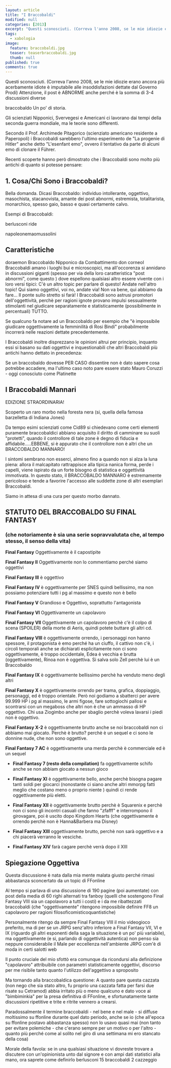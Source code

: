 ```yaml
---
layout: article
title: "I Braccobaldi"
modified: null
categories: [2013]
excerpt: "Questi sconosciuti. (Correva l'anno 2008, se le mie idiozie erano ancora più..."
tags:
  - xabologia
image: 
  feature: braccobaldi.jpg
  teaser: teaserbraccobaldi.jpg
  thumb: null
published: true
comments: true
---
```


Questi sconosciuti. (Correva l'anno 2008, se le mie idiozie erano ancora più acerbamente idiote è imputabile alle insoddisfazioni dettate dal Governo Prodi) Attenzione, il post è ABNORME anche perché è la somma di 3-4 discussioni diverse

braccobaldo
Un po' di storia.

Gli scienziati Nipponici, Svervegesi e Americani ci lavorano dai tempi della seconda guerra mondiale, ma le teorie sono differenti.

Secondo il Prof. Archimede Pitagorico (scienziato americano residente a Paperopoli) i Braccobaldi sarebbero l'ultimo esperimento de "La progenie di Hitler" anche detto "L'esenfant emo", ovvero il tentativo da parte di alcuni emo di clonare il Führer.

Recenti scoperte hanno però dimostrato che i Braccobaldi sono molto più antichi di quanto si potesse pensare:

## 1. Cosa/Chi Sono i Braccobaldi?

Bella domanda. Dicasi Braccobaldo: individuo intollerante, oggettivo, masochista, stacanovista, amante dei post abnormi, estremista, totalitarista, monarchico, spesso gaio, basso e quasi certamente calvo.

Esempi di Braccobaldi:

berlusconi ride

napoleonemaomussolini

## Caratteristiche

doraemon
Braccobaldo Nipponico da Combattimento
don corneoI Braccobaldi amano i luoghi bui e microscopici, ma all'occorenza si annidano in discussioni giganti (spesso per via della loro caratteristica "post abnormi", come questo ) dove espellono qualsiasi altro essere vivente con i loro versi tipici: 
C'è un altro topic per parlare di questo!
Andate nell'altro topic! 
Qui siamo oggettivi, voi no, andate via!
Non va bene, qui abbiamo da fare...
Il ponte sullo stretto si farà!
I Braccobaldi sono astrusi promotori dell'oggettività, perchè per ragioni ignote provano impulsi sessualmente stimolanti nel giudicare separatamente e statisticamente (possibilmente in percentuali) TUTTO.

Se qualcuno fa notare ad un Braccobaldo per esempio che "è impossibile giudicare oggettivamente la femminilità di Rosi Bindi" probabilmente incorrerà nelle reazioni dettate precedentemente.

I Braccobaldi inoltre disprezzano le opinioni altrui per principio, inquanto essi si basano su dati oggettivi e inquestionabili che altri Braccobaldi più antichi hanno dettato in precedenza:

Se un braccobaldo dovesse PER CASO dissentire non è dato sapere cosa potrebbe accadere, ma l'ultimo caso noto pare essere stato Mauro Coruzzi - oggi conosciuto come Platinette

## I Braccobaldi Mannari

EDIZIONE STRAORDINARIA!

Scoperto un raro morbo nella foresta nera (si, quella della famosa barzelletta di Indiana Jones)

Da tempo esimi scienziati come Cid89 si chiedevano come certi elementi puramente braccobaldici abbiano acquisito il diritto di camminare su suoli "protetti", quando il controllore di tale zone è degno di fiducia e affidabile.....EBBENE, si è appurato che il controllore non è altri che un BRACCOBALDO MANNARO!

I sintomi sembrano non esserci, almeno fino a quando non si alza la luna piena: allora il malcapitato rattrappisce alla tipica nanica forma, perde i capelli, viene ispirato da un forte bisogno di statistica e oggettività immotivata.
In questo stato, il BRACCOBALDO MANNARO è estremamente pericoloso e tende a favorire l'accesso alle suddette zone di altri esemplari Braccobaldi.

Siamo in attesa di una cura per questo morbo dannato.

## STATUTO DEL BRACCOBALDO SU FINAL FANTASY  

### (che notoriamente è sia una serie sopravvalutata che, al tempo stesso, il senso della vita)

**Final Fantasy** Oggettivamente è il capostipite

**Final Fantasy II** Oggettivamente non lo commentiamo perché siamo oggettivi

**Final Fantasy III** è oggettivo

**Final Fantasy IV** è oggettivamente per SNES quindi bellissimo, ma non possiamo potenziare tutti i pg al massimo e questo non è bello

**Final Fantasy V** Grandioso e Oggettivo, soprattutto l'antagonista

**Final Fantasy VI** Oggettivamente un capolavoro

**Final Fantasy VII** Oggettivamente un capolavoro perchè c'è il colpo di scena (SPOILER) della morte di Aeris, quindi potete buttare gli altri cd.

**Final Fantasy VIII** è oggettivamente orrendo, i personaggi non hanno spessore, il protagonista è emo perché ha un ciuffo, il cattivo non c'è, i circoli temporali anche se dichiarati esplicitamente non ci sono oggettivamente, è troppo occidentale, Edea è vecchia e brutta (oggettivamente), Rinoa non è oggettiva. Si salva solo Zell perchè lui è un Braccobaldo

**Final Fantasy IX** è oggettivamente bellissimo perchè ha venduto meno degli altri

**Final Fantasy X** è oggettivamente orrendo per trama, grafica, doppiaggio, personaggi, ed è troppo orientale. Però noi godiamo a sbatterci per avere 99.999 HP i pg al massimo, le armi figose, fare sottogiochi pallosi e scontrarsi con un megaboss che altri non è che un ammasso di HP oggettivo. Chi usa Ziogimbo anche per sbaglio perchè voleva lavarsi i piedi non è oggettivo.

**Final Fantasy X-2** è oggettivamente brutto anche se noi braccobaldi non ci abbiamo mai giocato. Perchè è brutto? perchè è un sequel e ci sono le donnine nude, che non sono oggettive.

**Final Fantasy 7 AC** è oggettivamente una merda perchè è commerciale ed è un sequel

- **Final Fantasy 7 (resto della compilation)** fa oggettivamente schifo anche se non abbiam giocato a nessun gioco

- **Final Fantasy XI** è oggettivamente bello, anche perchè bisogna pagare tanti soldi per giocarci (nonostante ci siano anche altri mmorpg fatti meglio che costano meno o proprio niente ) quindi ci rende oggettivamente più eletti.

- **Final Fantasy XII** è oggettivamente brutto perchè è Squarenix e perchè non ci sono gli incontri casuali che fanno "zfafff" e interrompono il girovagare, poi è uscito dopo Kingdom Hearts (che oggettivamente è orrendo perchè non è Hanna&Barbera ma Disney)

- **Final Fantasy XIII** oggettivamente brutto, perchè non sarà oggettivo e a chi piacerà verranno le vesciche.

- **Final Fantasy XIV** farà cagare perchè verrà dopo il XIII

## Spiegazione Oggettiva

Questa discussione è nata dalla mia mente malata giusto perché rimasi abbastanza sconcertato da un topic di FFonline

Al tempo si parlava di una discussione di 190 pagine (poi aumentate) con post della media di 60 righi alternati tra fanboy (quelli che sostengono Final Fantasy VIII sia un capolavoro a tutti i costi) e i da me ribattezzati braccobaldi (che "oggettivamente" ritengono impossibile definire FF8 un capolavoro per ragioni filosoficomisticoquantistiche)

Personalmente ritengo da sempre Final Fantasy VIII il mio videogioco preferito, ma di per se un JRPG senz'altro inferiore a Final Fantasy VII, VI e IX (riguardo gli altri esponenti della saga la situazione è un po' più variabile), ma oggettivamente (e si, parlando di oggettività autentica) non penso sia neppure considerabile il Male per eccellenza nell'ambiente JRPG com'è di moda in certi salotti web

Il punto cruciale del mio sfottò era comunque da ricondursi alla definizione "capolavoro" attribuibile con parametri statisticamente oggettivi, discorso per me risibile tanto quanto l'utilizzo dell'aggettivo a sproposito

Ma tornando alla braccobaldica questione: A quanto pare questa cazzata (non nego che sia stato altro, fu proprio una cazzata fatta per farsi due risate su Cetramod) abbia irritato più o meno qualcuno e dato voce ai "bimbiminkia" per la presa definitiva di FFonline, e sfortunatamente tante discussioni ripetitive e trite e ritrite vennero a crearsi.

Paradossalmente il termine braccobaldi - nel bene e nel male - si diffuse moltissimo su ffonline durante quel dato periodo, anche se io (che all'epoca su ffonline postavo abbastanza spesso) non lo usavo quasi mai (non tanto per evitare polemiche - che c'erano sempre per un motivo o per l'altro - quanto più perché come al solito nel giro di una settimana mi ero stancato della cosa)

Morale della favola: se in una qualsiasi situazione vi dovreste trovare a discutere con un'opinionista unto dal signore e con ampi dati statistici alla mano, ora saprete come definirlo
berlusconi 15 braccobaldi 2 cazzeggio